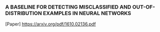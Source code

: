 ### A BASELINE FOR DETECTING MISCLASSIFIED AND OUT-OF-DISTRIBUTION EXAMPLES IN NEURAL NETWORKS    


  
[Paper] https://arxiv.org/pdf/1610.02136.pdf
